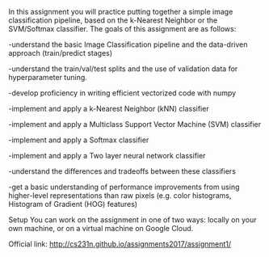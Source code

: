 In this assignment you will practice putting together a simple image classification pipeline, based on the k-Nearest Neighbor or the SVM/Softmax classifier. The goals of this assignment are as follows:

-understand the basic Image Classification pipeline and the data-driven approach (train/predict stages)

-understand the train/val/test splits and the use of validation data for hyperparameter tuning.

-develop proficiency in writing efficient vectorized code with numpy

-implement and apply a k-Nearest Neighbor (kNN) classifier

-implement and apply a Multiclass Support Vector Machine (SVM) classifier

-implement and apply a Softmax classifier

-implement and apply a Two layer neural network classifier

-understand the differences and tradeoffs between these classifiers

-get a basic understanding of performance improvements from using higher-level representations than raw pixels (e.g. color histograms, Histogram of Gradient (HOG) features)

Setup
You can work on the assignment in one of two ways: locally on your own machine, or on a virtual machine on Google Cloud.


Official link:
http://cs231n.github.io/assignments2017/assignment1/
